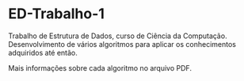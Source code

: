 # ED-Trabalho-1
Trabalho de Estrutura de Dados, curso de Ciência da Computação. Desenvolvimento de vários algoritmos para aplicar os conhecimentos adquiridos até então.

Mais informações sobre cada algoritmo no arquivo PDF.
